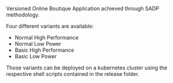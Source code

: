 Versioned Online Boutique Application achieved through SADP methodology. 

Four different variants are available:
- Normal High Performance
- Normal Low Power
- Basic High Performance 
- Basic Low Power

Those variants can be deployed on a kubernetes cluster using the respective shell scripts contained in the release folder. 